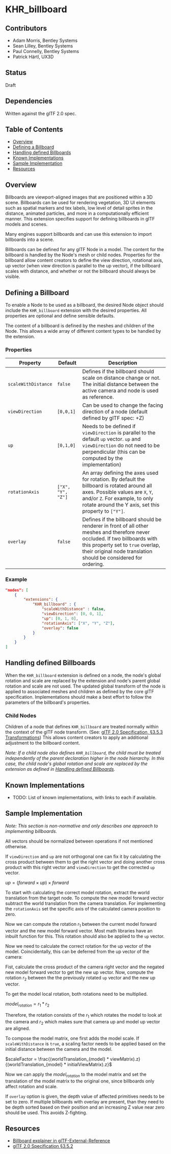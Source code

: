 # KHR_billboard

## Contributors

- Adam Morris, Bentley Systems
- Sean Lilley, Bentley Systems
- Paul Connelly, Bentley Systems
- Patrick Härtl, UX3D

## Status

Draft

## Dependencies

Written against the glTF 2.0 spec.

## Table of Contents

- [Overview](#overview)
- [Defining a Billboard](#defining-a-billboard)
- [Handling defined Billboards](#handling-defined-billboards)
- [Known Implementations](#known-implementations)
- [Sample Implementation](#sample-implementation)
- [Resources](#resources)

## Overview

Billboards are viewport-aligned images that are positioned within a 3D scene. Billboards can be used for rendering vegetation, 3D UI elements such as spatial markers and tex labels, low level of detail sprites in the distance, animated particles, and more in a computationally efficient manner. This extension specifies support for defining billboards in glTF models and scenes.

Many engines support billboards and can use this extension to import billboards into a scene.

Billboards can be defined for any glTF Node in a model. The content for the billboard is handled by the Node's mesh or child nodes. Properties for the billboard allow content creators to define the view direction, rotational axis, up vector (when view direction is parallel to the up vector), if the billboard scales with distance, and whether or not the billboard should always be visible.

## Defining a Billboard

To enable a Node to be used as a billboard, the desired Node object should include the `KHR_billboard` extension with the desired properties. All properties are optional and define sensible defaults.

The content of a billboard is defined by the meshes and children of the Node. This allows a wide array of different content types to be handled by the extension.

### Properties

| Property | Default | Description |
| -------- | ------- | ----------- |
| `scaleWithDistance` | `false` | Defines if the billboard should scale on distance change or not. The initial distance between the active camera and node is used as reference. |
| `viewDirection` | `[0,0,1]` | Can be used to change the facing direction of a node (default defined by glTF spec: +Z) |
| `up` | `[0,1,0]` | Needs to be defined if `viewDirection` is parallel to the default `up` vector. `up` and `viewDirection` do not need to be perpendicular (this can be computed by the implementation) |
| `rotationAxis` | `["X", "Y", "Z"]` | An array defining the axes used for rotation. By default the billboard is rotated around all axes. Possible values are `X`, `Y`, and/or `Z`. For example, to only rotate around the Y axis, set this property to `["Y"]`. |
| `overlay` | `false` | Defines if the billboard should be renderer in front of all other meshes and therefore never occluded. If two billboards with this property set to `true` overlap, their original node translation should be considered for ordering. |

### Example

```json
"nodes": [
    {
        "extensions": {
            "KHR_billboard" : {
                "scaleWithDistance" : false,
                "viewDirection": [0, 0, 1],
                "up": [0, 1, 0],
                "rotationAxis": ["X", "Y", "Z"],
                "overlay": false
            }
        }
    }
]
```

## Handling defined Billboards

When the `KHR_billboard` extension is defined on a node, the node's global rotation and scale are replaced by the extension and node's parent global rotation and scale are not used. The updated global transform of the node is applied to associated meshes and children as defined by the core glTF specification. Implementations should make a best effort to follow the parameters of the billboard's properties.

### Child Nodes

Children of a node that defines `KHR_billboard` are treated normally within the context of the glTF node transform. (See: [glTF 2.0 Specification, §3.5.3 Transformations](https://registry.khronos.org/glTF/specs/2.0/glTF-2.0.html#transformations)) This allows content creators to apply an additional adjustment to the billboard content.

_Note: If a child node also defines `KHR_billboard`, the child must be treated independently of the parent declaration higher in the node hierarchy. In this case, the child node's global rotation and scale are replaced by the extension as defined in [Handling defined Billboards](#handling-defined-billboards)._

## Known Implementations

- TODO: List of known implementations, with links to each if available.

## Sample Implementation

_Note: This section is non-normative and only describes one approach to implementing billboards._

All vectors should be normalized between operations if not mentioned otherwise. 

If `viewDirection` and `up` are not orthogonal one can fix it by calculating the cross product between them to get the right vector and doing another cross product with this right vector and `viewDirection` to get the corrected `up` vector.

$up = (forward \times up) \times forward$

To start with calculating the correct model rotation, extract the world translation from the target node. To compute the new model forward vector subtract the world translation from the camera translation. For implementing the `rotationAxis` set the specific axis of the calculated camera position to zero.

Now we can compute the rotation $r_1$ between the current model forward vector and the new model forward vector. Most math libraries have an inbuilt function for this. This rotation should also be applied to the `up` vector.

Now we need to calculate the correct rotation for the up vector of the model. Coincidentally, this can be deferred from the up vector of the camera:

Fist, calculate the cross product of the camera right vector and the negated new model forward vector to get the new up vector. Now, compute the rotation $r_2$ between the the previously rotated `up` vector and the new up vector.

To get the model local rotation, both rotations need to be multiplied.

$model_{rotation} = r_1 * r_2$

Therefore, the rotation consists of the $r_1$ which rotates the model to look at the camera and $r_2$ which makes sure that camera up and model up vector are aligned.

To compose the model matrix, one first adds the model scale. If `scaleWithDistance` is `true`, a scaling factor needs to be applied based on the initial distance between the camera and the model.

$scaleFactor = \frac{(worldTranslation_{model} * viewMatrix).z}{(worldTranslation_{model} * initialViewMatrix).z}$

Now we can apply the $model_{rotation}$ to the model matrix and set the translation of the model matrix to the original one, since billboards only affect rotation and scale.

If `overlay` option is given, the depth value of affected primitives needs to be set to zero. If multiple billboards with overlay are present, than they need to be depth sorted based on their position and an increasing Z value near zero should be used. This avoids Z-fighting.

## Resources

- [Billboard explainer in glTF-External-Reference](https://github.com/KhronosGroup/glTF-External-Reference/blob/main/explainers/billboard.md)
- [glTF 2.0 Specification §3.5.2](https://registry.khronos.org/glTF/specs/2.0/glTF-2.0.html#transformations)
